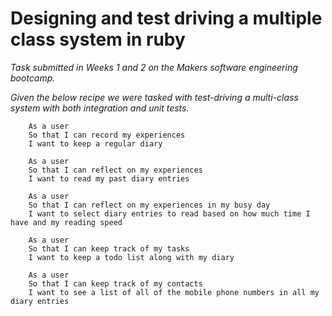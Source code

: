 # Designing and test driving a multiple class system in ruby

_Task submitted in Weeks 1 and 2 on the Makers software engineering bootcamp._

_Given the below recipe we were tasked with test-driving a multi-class system with both integration and unit tests._

```
    As a user
    So that I can record my experiences
    I want to keep a regular diary

    As a user
    So that I can reflect on my experiences
    I want to read my past diary entries

    As a user
    So that I can reflect on my experiences in my busy day
    I want to select diary entries to read based on how much time I have and my reading speed

    As a user
    So that I can keep track of my tasks
    I want to keep a todo list along with my diary

    As a user
    So that I can keep track of my contacts
    I want to see a list of all of the mobile phone numbers in all my diary entries
```
